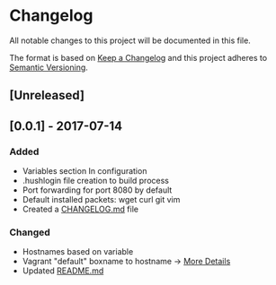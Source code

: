 # Changelog
All notable changes to this project will be documented in this file.

The format is based on [Keep a Changelog](http://keepachangelog.com/en/1.0.0/)
and this project adheres to [Semantic Versioning](http://semver.org/spec/v2.0.0.html).

## [Unreleased]

## [0.0.1] - 2017-07-14
### Added
- Variables section In configuration
- .hushlogin file creation to build process
- Port forwarding for port 8080 by default
- Default installed packets: wget curl git vim
- Created a [CHANGELOG.md](CHANGELOG.md) file

### Changed
- Hostnames based on variable
- Vagrant "default" boxname to hostname -> [More Details](https://stackoverflow.com/questions/17845637/how-to-change-vagrant-default-machine-name)
- Updated [README.md](README.md)
